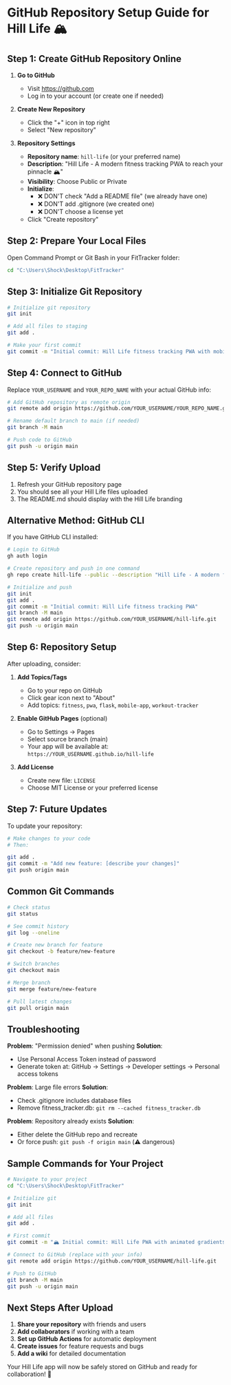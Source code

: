 # GitHub Repository Setup Guide for Hill Life 🏔️

## Step 1: Create GitHub Repository Online

1. **Go to GitHub**
   - Visit https://github.com
   - Log in to your account (or create one if needed)

2. **Create New Repository**
   - Click the "+" icon in top right
   - Select "New repository"
   
3. **Repository Settings**
   - **Repository name**: `hill-life` (or your preferred name)
   - **Description**: "Hill Life - A modern fitness tracking PWA to reach your pinnacle 🏔️"
   - **Visibility**: Choose Public or Private
   - **Initialize**: 
     - ❌ DON'T check "Add a README file" (we already have one)
     - ❌ DON'T add .gitignore (we created one)
     - ❌ DON'T choose a license yet
   - Click "Create repository"

## Step 2: Prepare Your Local Files

Open Command Prompt or Git Bash in your FitTracker folder:

```bash
cd "C:\Users\Shock\Desktop\FitTracker"
```

## Step 3: Initialize Git Repository

```bash
# Initialize git repository
git init

# Add all files to staging
git add .

# Make your first commit
git commit -m "Initial commit: Hill Life fitness tracking PWA with mobile support"
```

## Step 4: Connect to GitHub

Replace `YOUR_USERNAME` and `YOUR_REPO_NAME` with your actual GitHub info:

```bash
# Add GitHub repository as remote origin
git remote add origin https://github.com/YOUR_USERNAME/YOUR_REPO_NAME.git

# Rename default branch to main (if needed)
git branch -M main

# Push code to GitHub
git push -u origin main
```

## Step 5: Verify Upload

1. Refresh your GitHub repository page
2. You should see all your Hill Life files uploaded
3. The README.md should display with the Hill Life branding

## Alternative Method: GitHub CLI

If you have GitHub CLI installed:

```bash
# Login to GitHub
gh auth login

# Create repository and push in one command
gh repo create hill-life --public --description "Hill Life - A modern fitness tracking PWA to reach your pinnacle 🏔️"

# Initialize and push
git init
git add .
git commit -m "Initial commit: Hill Life fitness tracking PWA"
git branch -M main
git remote add origin https://github.com/YOUR_USERNAME/hill-life.git
git push -u origin main
```

## Step 6: Repository Setup

After uploading, consider:

1. **Add Topics/Tags**
   - Go to your repo on GitHub
   - Click gear icon next to "About"
   - Add topics: `fitness`, `pwa`, `flask`, `mobile-app`, `workout-tracker`

2. **Enable GitHub Pages** (optional)
   - Go to Settings → Pages
   - Select source branch (main)
   - Your app will be available at: `https://YOUR_USERNAME.github.io/hill-life`

3. **Add License**
   - Create new file: `LICENSE`
   - Choose MIT License or your preferred license

## Step 7: Future Updates

To update your repository:

```bash
# Make changes to your code
# Then:

git add .
git commit -m "Add new feature: [describe your changes]"
git push origin main
```

## Common Git Commands

```bash
# Check status
git status

# See commit history
git log --oneline

# Create new branch for feature
git checkout -b feature/new-feature

# Switch branches
git checkout main

# Merge branch
git merge feature/new-feature

# Pull latest changes
git pull origin main
```

## Troubleshooting

**Problem**: "Permission denied" when pushing
**Solution**: 
- Use Personal Access Token instead of password
- Generate token at: GitHub → Settings → Developer settings → Personal access tokens

**Problem**: Large file errors
**Solution**: 
- Check .gitignore includes database files
- Remove fitness_tracker.db: `git rm --cached fitness_tracker.db`

**Problem**: Repository already exists
**Solution**: 
- Either delete the GitHub repo and recreate
- Or force push: `git push -f origin main` (⚠️ dangerous)

## Sample Commands for Your Project

```bash
# Navigate to your project
cd "C:\Users\Shock\Desktop\FitTracker"

# Initialize git
git init

# Add all files
git add .

# First commit
git commit -m "🏔️ Initial commit: Hill Life PWA with animated gradients, mobile support, and social features"

# Connect to GitHub (replace with your info)
git remote add origin https://github.com/YOUR_USERNAME/hill-life.git

# Push to GitHub
git branch -M main
git push -u origin main
```

## Next Steps After Upload

1. **Share your repository** with friends and users
2. **Add collaborators** if working with a team
3. **Set up GitHub Actions** for automatic deployment
4. **Create issues** for feature requests and bugs
5. **Add a wiki** for detailed documentation

Your Hill Life app will now be safely stored on GitHub and ready for collaboration! 🚀
